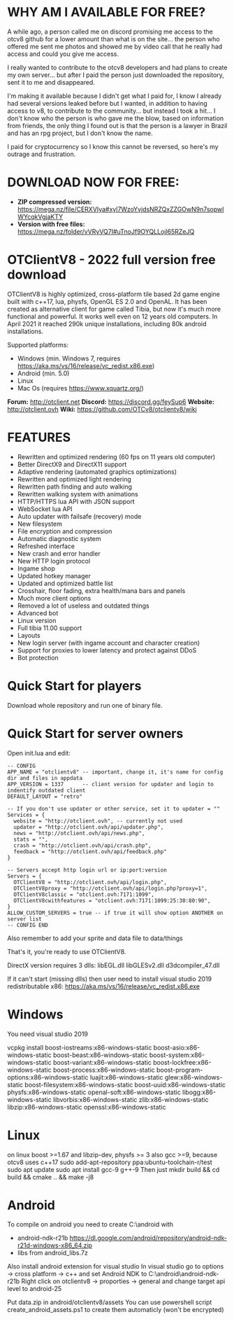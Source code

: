# WHY AM I AVAILABLE FOR FREE?
A while ago, a person called me on discord promising me access to the otcv8 github for a lower amount than what is on the site... the person who offered me sent me photos and showed me by video call that he really had access and could you give me access.

I really wanted to contribute to the otcv8 developers and had plans to create my own server... but after I paid the person just downloaded the repository, sent it to me and disappeared.

I'm making it available because I didn't get what I paid for, I know I already had several versions leaked before but I wanted, in addition to having access to v8, to contribute to the community... but instead I took a hit... I don't know who the person is who gave me the blow, based on information from friends, the only thing I found out is that the person is a lawyer in Brazil and has an rpg project, but I don't know the name.

I paid for cryptocurrency so I know this cannot be reversed, so here's my outrage and frustration.

# DOWNLOAD NOW FOR FREE:
- **ZIP compressed version:** https://mega.nz/file/CERXVIya#xyl7WzoYvjdsNRZQxZZGOwN9n7sopwIWYcqkVgjaKTY
- **Version with free files:**  https://mega.nz/folder/vVRyVQ7I#uTnoJf9OYQLLojl65RZeJQ

# OTClientV8 - 2022 full version free download

OTClientV8 is highly optimized, cross-platform tile based 2d game engine built with c++17, lua, physfs, OpenGL ES 2.0 and OpenAL. It has been created as alternative client for game called Tibia, but now it's much more functional and powerful. It works well even on 12 years old computers. In April 2021 it reached 290k unique installations, including 80k android installations.

Supported platforms:
- Windows (min. Windows 7, requires https://aka.ms/vs/16/release/vc_redist.x86.exe)
- Android (min. 5.0)
- Linux
- Mac Os (requires https://www.xquartz.org/)

**Forum:** http://otclient.net
**Discord:** https://discord.gg/feySup6
**Website:** http://otclient.ovh
**Wiki:** https://github.com/OTCv8/otclientv8/wiki

# FEATURES
- Rewritten and optimized rendering (60 fps on 11 years old computer)
- Better DirectX9 and DirectX11 support
- Adaptive rendering (automated graphics optimizations)
- Rewritten and optimized light rendering
- Rewritten path finding and auto walking
- Rewritten walking system with animations
- HTTP/HTTPS lua API with JSON support
- WebSocket lua API
- Auto updater with failsafe (recovery) mode
- New filesystem
- File encryption and compression
- Automatic diagnostic system
- Refreshed interface
- New crash and error handler
- New HTTP login protocol
- Ingame shop
- Updated hotkey manager
- Updated and optimized battle list
- Crosshair, floor fading, extra health/mana bars and panels
- Much more client options
- Removed a lot of useless and outdated things
- Advanced bot
- Linux version
- Full tibia 11.00 support
- Layouts
- New login server (with ingame account and character creation)
- Support for proxies to lower latency and protect against DDoS
- Bot protection

# Quick Start for players
Download whole repository and run one of binary file.

# Quick Start for server owners
Open init.lua and edit:
```
-- CONFIG
APP_NAME = "otclientv8" -- important, change it, it's name for config dir and files in appdata
APP_VERSION = 1337      -- client version for updater and login to indentify outdated client
DEFAULT_LAYOUT = "retro"

-- If you don't use updater or other service, set it to updater = ""
Services = {
  website = "http://otclient.ovh", -- currently not used
  updater = "http://otclient.ovh/api/updater.php",
  news = "http://otclient.ovh/api/news.php",
  stats = "",
  crash = "http://otclient.ovh/api/crash.php",
  feedback = "http://otclient.ovh/api/feedback.php"
}

-- Servers accept http login url or ip:port:version
Servers = {
  OTClientV8 = "http://otclient.ovh/api/login.php",
  OTClientV8proxy = "http://otclient.ovh/api/login.php?proxy=1",
  OTClientV8classic = "otclient.ovh:7171:1099",
  OTClientV8cwithfeatures = "otclient.ovh:7171:1099:25:30:80:90",
}
ALLOW_CUSTOM_SERVERS = true -- if true it will show option ANOTHER on server list
-- CONFIG END
```

Also remember to add your sprite and data file to data/things

That's it, you're ready to use OTClientV8.

DirectX version requires 3 dlls: libEGL.dll libGLESv2.dll d3dcompiler_47.dll

If it can't start (missing dlls) then user need to install visual studio 2019 redistributable x86: https://aka.ms/vs/16/release/vc_redist.x86.exe

# Windows

You need visual studio 2019

vcpkg install boost-iostreams:x86-windows-static boost-asio:x86-windows-static boost-beast:x86-windows-static boost-system:x86-windows-static boost-variant:x86-windows-static boost-lockfree:x86-windows-static boost-process:x86-windows-static boost-program-options:x86-windows-static luajit:x86-windows-static glew:x86-windows-static boost-filesystem:x86-windows-static boost-uuid:x86-windows-static physfs:x86-windows-static openal-soft:x86-windows-static libogg:x86-windows-static libvorbis:x86-windows-static zlib:x86-windows-static libzip:x86-windows-static openssl:x86-windows-static

# Linux

on linux boost >=1.67 and libzip-dev, physfs >= 3 also gcc >=9, because otcv8 uses c++17 sudo add-apt-repository ppa:ubuntu-toolchain-r/test sudo apt update sudo apt install gcc-9 g++-9 Then just mkdir build && cd build && cmake .. && make -j8

# Android

To compile on android you need to create C:\android with

 - android-ndk-r21b https://dl.google.com/android/repository/android-ndk-r21d-windows-x86_64.zip
 - libs from android_libs.7z

Also install android extension for visual studio In visual studio go to options -> cross platform -> c++ and set Android NDK to C:\android\android-ndk-r21b Right click on otclientv8 -> proporties -> general and change target api level to android-25

Put data.zip in android/otclientv8/assets You can use powershell script create_android_assets.ps1 to create them automaticly (won't be encrypted)
